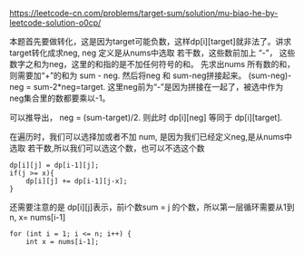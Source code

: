 https://leetcode-cn.com/problems/target-sum/solution/mu-biao-he-by-leetcode-solution-o0cp/


本题首先要做转化，这是因为target可能负数，这样dp[i][target]就非法了。讲求target转化成求neg, neg 定义是从nums中选取 若干数，这些数前加上 “-”， 这些数字之和为neg，这里的和指的是不加任何符号的和。 先求出nums 所有数的和，则需要加“+”的和为 sum - neg. 然后将neg 和 sum-neg拼接起来。 (sum-neg)-neg = sum-2*neg=target. 这里neg前为“-”是因为拼接在一起了，被选中作为neg集合里的数都要乘以-1。

可以推导出， neg = (sum-target)/2. 则此时 dp[i][neg] 等同于 dp[i][target].

在遍历时，我们可以选择加或者不加 num, 是因为我们已经定义neg,是从nums中选取 若干数,所以我们可以选这个数，也可以不选这个数
```
dp[i][j] = dp[i-1][j];
if(j >= x){
    dp[i][j] += dp[i-1][j-x];
}
```

还需要注意的是 dp[i][j]表示，前i个数sum = j 的个数，所以第一层循环需要从1到n, x= nums[i-1]
```
for (int i = 1; i <= n; i++) {
    int x = nums[i-1];
```
